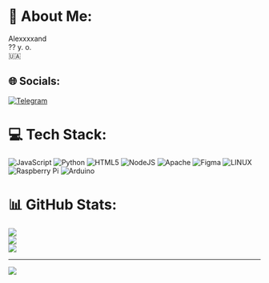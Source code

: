 # 💫 About Me:
Alexxxxand<br>?? y. o.<br>🇺🇦

## 🌐 Socials:
[![Telegram](https://img.shields.io/badge/Telegram-2CA5E0?style=flat-squeare&logo=telegram&logoColor=white)](https://t.me/alexxxxand)

# 💻 Tech Stack:
![JavaScript](https://img.shields.io/badge/javascript-%23323330.svg?style=for-the-badge&logo=javascript&logoColor=%23F7DF1E) ![Python](https://img.shields.io/badge/python-3670A0?style=for-the-badge&logo=python&logoColor=ffdd54) ![HTML5](https://img.shields.io/badge/html5-%23E34F26.svg?style=for-the-badge&logo=html5&logoColor=white) ![NodeJS](https://img.shields.io/badge/node.js-6DA55F?style=for-the-badge&logo=node.js&logoColor=white) ![Apache](https://img.shields.io/badge/apache-%23D42029.svg?style=for-the-badge&logo=apache&logoColor=white) 	![Figma](https://img.shields.io/badge/figma-%23F24E1E.svg?style=for-the-badge&logo=figma&logoColor=white) ![LINUX](https://img.shields.io/badge/Linux-FCC624?style=for-the-badge&logo=linux&logoColor=black) ![Raspberry Pi](https://img.shields.io/badge/-RaspberryPi-C51A4A?style=for-the-badge&logo=Raspberry-Pi) ![Arduino](https://img.shields.io/badge/-Arduino-00979D?style=for-the-badge&logo=Arduino&logoColor=white)
# 📊 GitHub Stats:
![](https://github-readme-stats.vercel.app/api?username=Alexxxxand&theme=dark&hide_border=false&include_all_commits=false&count_private=false)<br/>
![](https://github-readme-streak-stats.herokuapp.com/?user=Alexxxxand&theme=dark&hide_border=false)<br/>
![](https://github-readme-stats.vercel.app/api/top-langs/?username=Alexxxxand&theme=dark&hide_border=false&include_all_commits=false&count_private=false&layout=compact)

---
[![](https://visitcount.itsvg.in/api?id=Alexxxxand&icon=0&color=0)](https://visitcount.itsvg.in)

<!-- Proudly created with GPRM ( https://gprm.itsvg.in ) -->
